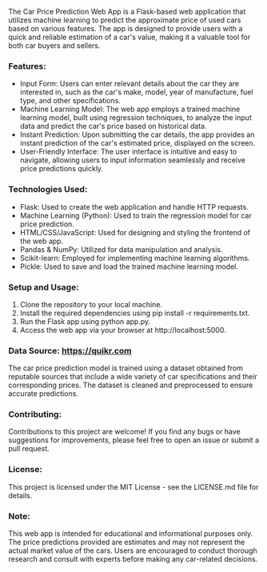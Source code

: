 The Car Price Prediction Web App is a Flask-based web application that utilizes machine learning to predict the approximate price of used cars based on various features. The app is designed to provide users with a quick and reliable estimation of a car's value, making it a valuable tool for both car buyers and sellers.

### Features:

- Input Form: Users can enter relevant details about the car they are interested in, such as the car's make, model, year of manufacture, fuel type, and other specifications.
- Machine Learning Model: The web app employs a trained machine learning model, built using regression techniques, to analyze the input data and predict the car's price based on historical data.
- Instant Prediction: Upon submitting the car details, the app provides an instant prediction of the car's estimated price, displayed on the screen.
- User-Friendly Interface: The user interface is intuitive and easy to navigate, allowing users to input information seamlessly and receive price predictions quickly.

### Technologies Used:

- Flask: Used to create the web application and handle HTTP requests.
- Machine Learning (Python): Used to train the regression model for car price prediction.
- HTML/CSS/JavaScript: Used for designing and styling the frontend of the web app.
- Pandas & NumPy: Utilized for data manipulation and analysis.
- Scikit-learn: Employed for implementing machine learning algorithms.
- Pickle: Used to save and load the trained machine learning model.

### Setup and Usage:

1. Clone the repository to your local machine.
2. Install the required dependencies using pip install -r requirements.txt.
3. Run the Flask app using python app.py.
4. Access the web app via your browser at http://localhost:5000.

### Data Source: https://quikr.com
The car price prediction model is trained using a dataset obtained from reputable sources that include a wide variety of car specifications and their corresponding prices. The dataset is cleaned and preprocessed to ensure accurate predictions.

### Contributing:
Contributions to this project are welcome! If you find any bugs or have suggestions for improvements, please feel free to open an issue or submit a pull request.

### License:
This project is licensed under the MIT License - see the LICENSE.md file for details.

### Note:
This web app is intended for educational and informational purposes only. The price predictions provided are estimates and may not represent the actual market value of the cars. Users are encouraged to conduct thorough research and consult with experts before making any car-related decisions.
